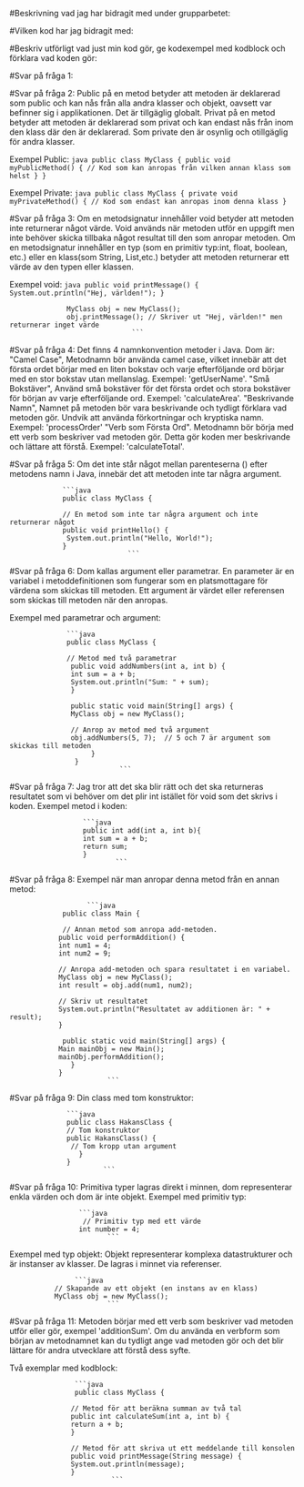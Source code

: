 #Beskrivning vad jag har bidragit med under grupparbetet:



#Vilken kod har jag bidragit med:



#Beskriv utförligt vad just min kod gör, ge kodexempel med kodblock och förklara vad
koden gör:






#Svar på fråga 1:




#Svar på fråga 2: Public på en metod betyder att metoden är deklarerad som public och kan nås från alla
                  andra klasser och objekt, oavsett var befinner sig i applikationen. Det är tillgäglig globalt.
                  Privat på en metod betyder att metoden är deklarerad som privat och kan endast nås från inom
                  den klass där den är deklarerad. Som private den är osynlig och otillgäglig för andra klasser.

 Exempel Public:      ```java
                      public class MyClass {
                      public void myPublicMethod() {
                        // Kod som kan anropas från vilken annan klass som helst
                       }
                      }        
                                   ```         
                     
 Exempel Private:    ```java
                     public class MyClass {
                     private void myPrivateMethod() {
                        // Kod som endast kan anropas inom denna klass
                      }
                                   ```

#Svar på fråga 3: Om en metodsignatur innehåller void betyder att metoden inte returnerar något värde.
                  Void används när metoden utför en uppgift men inte behöver skicka tillbaka något resultat
                  till den som anropar metoden. Om en metodsignatur innehåller en typ (som en primitiv typ:int,
                  float, boolean, etc.) eller en klass(som String, List,etc.) betyder att metoden returnerar ett 
                  värde av den typen eller klassen.

Exempel void:     ```java
                  public void printMessage() {
                  System.out.println("Hej, världen!");
                  }
                                  ```

                  MyClass obj = new MyClass();
                  obj.printMessage(); // Skriver ut "Hej, världen!" men returnerar inget värde
                                  ```

#Svar på fråga 4: Det finns 4 namnkonvention metoder i Java.
                  Dom är: "Camel Case", Metodnamn bör använda camel case, vilket innebär att det första ordet börjar
                          med en liten bokstav och varje efterföljande ord börjar med en stor bokstav utan mellanslag.
                          Exempel: 'getUserName'.
                          "Små Bokstäver",  Använd små bokstäver för det första ordet och stora bokstäver för början
                          av varje efterföljande ord. Exempel: 'calculateArea'.
                          "Beskrivande Namn", Namnet på metoden bör vara beskrivande och tydligt förklara vad metoden 
                          gör. Undvik att använda förkortningar och kryptiska namn. Exempel: 'processOrder' 
                          "Verb som Första Ord".  Metodnamn bör börja med ett verb som beskriver vad metoden gör.
                          Detta gör koden mer beskrivande och lättare att förstå. Exempel: 'calculateTotal'.
                  

#Svar på fråga 5: Om det inte står något mellan parenteserna () efter metodens namn i Java, innebär det att metoden inte
                  tar några argument.

                 ```java
                 public class MyClass {

                 // En metod som inte tar några argument och inte returnerar något
                 public void printHello() {
                  System.out.println("Hello, World!");
                 }                                     
                                 ```

#Svar på fråga 6: Dom  kallas argument eller parametrar. En parameter är en variabel i metoddefinitionen som fungerar
                  som en platsmottagare för värdena som skickas till metoden. Ett argument är värdet eller 
                  referensen som skickas till metoden när den anropas.
                 

Exempel med parametrar och argument: 

                  ```java
                  public class MyClass {

                  // Metod med två parametrar
                   public void addNumbers(int a, int b) {
                   int sum = a + b;
                   System.out.println("Sum: " + sum);
                   }

                   public static void main(String[] args) {
                   MyClass obj = new MyClass();

                   // Anrop av metod med två argument
                   obj.addNumbers(5, 7);  // 5 och 7 är argument som skickas till metoden
                        }
                    }              
                               ```

#Svar på fråga 7: Jag tror att det ska blir rätt och det ska returneras resultatet som vi behöver om det plir int
                  istället för void som det skrivs i koden.
Exempel metod i koden: 

                      ```java
                      public int add(int a, int b){
                      int sum = a + b;
                      return sum;
                      }
                              ```

#Svar på fråga 8: Exempel när man anropar denna metod från en annan metod:

                       ```java
                 public class Main {

                 // Annan metod som anropa add-metoden.
                public void performAddition() {
                int num1 = 4;
                int num2 = 9;

                // Anropa add-metoden och spara resultatet i en variabel.
                MyClass obj = new MyClass();
                int result = obj.add(num1, num2);

                // Skriv ut resultatet
                System.out.println("Resultatet av additionen är: " + result);
                }

                 public static void main(String[] args) {
                Main mainObj = new Main();
                mainObj.performAddition();
                   }
                }
                            ```

#Svar på fråga 9: Din class med tom konstruktor:

                  ```java
                  public class HakansClass {
                  // Tom konstruktor
                  public HakansClass() {
                   // Tom kropp utan argument
                     }
                  }
                           ```

#Svar på fråga 10: Primitiva typer lagras direkt i minnen, dom representerar enkla värden och dom
                   är inte objekt. 
Exempel med primitiv typ:

                     ```java
                      // Primitiv typ med ett värde
                     int number = 4;
                            ```
Exempel med typ objekt: Objekt  representerar komplexa datastrukturer och är instanser av klasser.
                        De lagras i minnet via referenser.

                    ```java
               // Skapande av ett objekt (en instans av en klass)
               MyClass obj = new MyClass();
                            ```




#Svar på fråga 11: Metoden börjar med ett verb som beskriver vad metoden utför eller gör, exempel 'additionSum'.
                   Om du använda en verbform som början av metodnamnet kan du tydligt ange vad metoden gör och
                   det blir lättare för andra utvecklare att förstå dess syfte.

Två exemplar med kodblock: 
 
                    ```java
                    public class MyClass {

                   // Metod för att beräkna summan av två tal
                   public int calculateSum(int a, int b) {
                   return a + b;
                   }

                   // Metod för att skriva ut ett meddelande till konsolen
                   public void printMessage(String message) {
                   System.out.println(message);
                   }
                             ```
